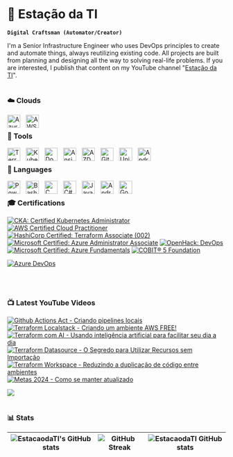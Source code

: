# 🚂 Estação da TI

**`Digital Craftsman (Automator/Creator)`**

I'm a Senior Infrastructure Engineer who uses DevOps principles to create and automate things, always reutilizing existing code. All projects are built from planning and designing all the way to solving real-life problems.
If you are interested, I publish that content on my YouTube channel "[Estação da TI][youtube]".

#

### ☁️ Clouds 

<img align="left" alt="Azure" width="30px" style="padding-right:10px;" src="https://cdn.jsdelivr.net/gh/devicons/devicon@latest/icons/azure/azure-original.svg" />
<img align="left" alt="AWS" width="30px" style="padding-right:10px;" src="https://cdn.jsdelivr.net/gh/devicons/devicon@latest/icons/amazonwebservices/amazonwebservices-original-wordmark.svg" />

</br>

### 🧰 Tools 

<img align="left" alt="Terraform" width="30px" style="padding-right:10px;" src="https://cdn.jsdelivr.net/gh/devicons/devicon@latest/icons/terraform/terraform-original.svg"/>
<img align="left" alt="Kubernetes" width="30px" style="padding-right:10px;" src="https://cdn.jsdelivr.net/gh/devicons/devicon@latest/icons/kubernetes/kubernetes-original.svg" />
<img align="left" alt="Docker" width="30px" style="padding-right:10px;" src="https://cdn.jsdelivr.net/gh/devicons/devicon@latest/icons/docker/docker-original.svg" />
<img align="left" alt="Ansible" width="30px" style="padding-right:10px;" src="https://cdn.jsdelivr.net/gh/devicons/devicon@latest/icons/ansible/ansible-original-wordmark.svg" />
<img align="left" alt="AZDevOps" width="30px" style="padding-right:10px;" src="https://cdn.jsdelivr.net/gh/devicons/devicon@latest/icons/azuredevops/azuredevops-original.svg" />
<img align="left" alt="GitHubActions" width="30px" style="padding-right:10px;" src="https://cdn.jsdelivr.net/gh/devicons/devicon@latest/icons/githubactions/githubactions-plain.svg" />
<img align="left" alt="Unity" width="30px" style="padding-right:10px;" src="https://cdn.jsdelivr.net/gh/devicons/devicon@latest/icons/unity/unity-plain-wordmark.svg" />
<img align="left" alt="AndroidStudio" width="30px" style="padding-right:10px;" src="https://cdn.jsdelivr.net/gh/devicons/devicon@latest/icons/androidstudio/androidstudio-original.svg" />

</br>

### 📜 Languages 

<img align="left" alt="Powershell" width="30px" style="padding-right:10px;" src="https://cdn.jsdelivr.net/gh/devicons/devicon@latest/icons/powershell/powershell-plain.svg" />
<img align="left" alt="Bash" width="30px" style="padding-right:10px;" src="https://cdn.jsdelivr.net/gh/devicons/devicon@latest/icons/bash/bash-original.svg" />
<img align="left" alt="C" width="30px" style="padding-right:10px;" src="https://cdn.jsdelivr.net/gh/devicons/devicon@latest/icons/c/c-line.svg" />
<img align="left" alt="C#" width="30px" style="padding-right:10px;" src="https://cdn.jsdelivr.net/gh/devicons/devicon@latest/icons/csharp/csharp-line.svg" />
<img align="left" alt="Java" width="30px" style="padding-right:10px;" src="https://cdn.jsdelivr.net/gh/devicons/devicon@latest/icons/java/java-original.svg" />
<img align="left" alt="Android" width="30px" style="padding-right:10px;" src="https://cdn.jsdelivr.net/gh/devicons/devicon@latest/icons/android/android-original.svg" />
<img align="left" alt="Go" width="30px" style="padding-right:10px;" src="https://cdn.jsdelivr.net/gh/devicons/devicon@latest/icons/go/go-original.svg" />

</br>

### 🎓 Certifications

<!--START_SECTION:badges-->
[![CKA: Certified Kubernetes Administrator](https://images.credly.com/size/110x110/images/8b8ed108-e77d-4396-ac59-2504583b9d54/cka_from_cncfsite__281_29.png)](http://www.credly.com/badges/ffa10f6f-0653-488d-b31a-f74399aa677c "CKA: Certified Kubernetes Administrator")
[![AWS Certified Cloud Practitioner](https://images.credly.com/size/110x110/images/00634f82-b07f-4bbd-a6bb-53de397fc3a6/image.png)](http://www.credly.com/badges/282bd9ef-b410-473b-ab35-91cdcc00fea3 "AWS Certified Cloud Practitioner")
[![HashiCorp Certified: Terraform Associate (002)](https://images.credly.com/size/110x110/images/99289602-861e-4929-8277-773e63a2fa6f/image.png)](http://www.credly.com/badges/3af8227d-09ab-4b32-bfef-d753fd2c93ff "HashiCorp Certified: Terraform Associate (002)")
[![Microsoft Certified: Azure Administrator Associate](https://images.credly.com/size/110x110/images/336eebfc-0ac3-4553-9a67-b402f491f185/azure-administrator-associate-600x600.png)](http://www.credly.com/badges/a69fb981-a6dd-439d-93c6-5ddaeb863111 "Microsoft Certified: Azure Administrator Associate")
[![OpenHack: DevOps](https://images.credly.com/size/110x110/images/0384f554-6401-42d2-b494-02a6d2fd3013/DevOps.png)](http://www.credly.com/badges/5f717949-8f37-4c26-8238-3290bb1718f5 "OpenHack: DevOps")
[![Microsoft Certified: Azure Fundamentals](https://images.credly.com/size/110x110/images/be8fcaeb-c769-4858-b567-ffaaa73ce8cf/image.png)](http://www.credly.com/badges/0a089b91-cfd8-4f01-bf0f-b47239e87025 "Microsoft Certified: Azure Fundamentals")
[![COBIT® 5 Foundation](https://images.credly.com/size/110x110/images/9e1bf845-1d7e-488b-abc9-3268b03cbff8/COBIT_5_-_Foundation_600px.png)](http://www.credly.com/badges/4c2d57fb-2d51-4b37-b39b-1e5d37086747 "COBIT® 5 Foundation")
<!--END_SECTION:badges-->
[![Azure DevOps](https://learn.microsoft.com/pt-br/media/learn/certification/badges/microsoft-certified-expert-badge.svg?branch=main)](https://learn.microsoft.com/en-us/users/julianosalszbrun/credentials/certification/devops-engineer?tab=credentials-tab "AzureDevops")

</br>

#

### 📺 Latest YouTube Videos

<!-- BEGIN YOUTUBE-CARDS -->
[![Github Actions Act - Criando pipelines locais](https://ytcards.demolab.com/?id=LMF6HEA-FD0&title=Github+Actions+Act+-+Criando+pipelines+locais&lang=en&timestamp=1708772855&background_color=%230d1117&title_color=%23ffffff&stats_color=%23dedede&max_title_lines=1&width=250&border_radius=5&duration=938 "Github Actions Act - Criando pipelines locais")](https://www.youtube.com/watch?v=LMF6HEA-FD0)
[![Terraform Localstack - Criando um ambiente AWS FREE!](https://ytcards.demolab.com/?id=OMEf3XGyof8&title=Terraform+Localstack+-+Criando+um+ambiente+AWS+FREE%21&lang=en&timestamp=1707265653&background_color=%230d1117&title_color=%23ffffff&stats_color=%23dedede&max_title_lines=1&width=250&border_radius=5&duration=669 "Terraform Localstack - Criando um ambiente AWS FREE!")](https://www.youtube.com/watch?v=OMEf3XGyof8)
[![Terraform com AI - Usando inteligência artificial para facilitar seu dia a dia](https://ytcards.demolab.com/?id=In_aCz4JCa4&title=Terraform+com+AI+-+Usando+intelig%C3%AAncia+artificial+para+facilitar+seu+dia+a+dia&lang=en&timestamp=1706659817&background_color=%230d1117&title_color=%23ffffff&stats_color=%23dedede&max_title_lines=1&width=250&border_radius=5&duration=361 "Terraform com AI - Usando inteligência artificial para facilitar seu dia a dia")](https://www.youtube.com/watch?v=In_aCz4JCa4)
[![Terraform Datasource - O Segredo para Utilizar Recursos sem Importação](https://ytcards.demolab.com/?id=eRyFJWvB3ow&title=Terraform+Datasource+-+O+Segredo+para+Utilizar+Recursos+sem+Importa%C3%A7%C3%A3o&lang=en&timestamp=1706002083&background_color=%230d1117&title_color=%23ffffff&stats_color=%23dedede&max_title_lines=1&width=250&border_radius=5&duration=311 "Terraform Datasource - O Segredo para Utilizar Recursos sem Importação")](https://www.youtube.com/watch?v=eRyFJWvB3ow)
[![Terraform Workspace - Reduzindo a duplicação de código entre ambientes](https://ytcards.demolab.com/?id=ex7xrG5TvZQ&title=Terraform+Workspace+-+Reduzindo+a+duplica%C3%A7%C3%A3o+de+c%C3%B3digo+entre+ambientes&lang=en&timestamp=1705316646&background_color=%230d1117&title_color=%23ffffff&stats_color=%23dedede&max_title_lines=1&width=250&border_radius=5&duration=315 "Terraform Workspace - Reduzindo a duplicação de código entre ambientes")](https://www.youtube.com/watch?v=ex7xrG5TvZQ)
[![Metas 2024 - Como se manter atualizado](https://ytcards.demolab.com/?id=PtRtHzF393s&title=Metas+2024+-+Como+se+manter+atualizado&lang=en&timestamp=1704798653&background_color=%230d1117&title_color=%23ffffff&stats_color=%23dedede&max_title_lines=1&width=250&border_radius=5&duration=228 "Metas 2024 - Como se manter atualizado")](https://www.youtube.com/watch?v=PtRtHzF393s)
<!-- END YOUTUBE-CARDS -->

[<img src="https://custom-icon-badges.demolab.com/badge/-Subscribe-red?style=for-the-badge&logo=video&logoColor=white"/>](https://www.youtube.com/@estacaodati)

#

### 📊 Stats
| ![EstacaodaTI's GitHub stats](https://github-readme-stats.vercel.app/api?username=estacaodati&show_icons=true&theme=dark&hide_border=true) |   ![GitHub Streak](https://streak-stats.demolab.com?user=estacaodati&theme=dark&border_radius=4.5&hide_border=true) | ![EstacaodaTI GitHub stats](https://github-readme-stats.vercel.app/api/top-langs/?username=estacaodati&layout=compact&theme=dark&hide_border=true) |
| ------------- | ------------- | ------------- |

[website]: https://www.estacaodati.com.br
[youtube]: https://www.youtube.com/@estacaodati